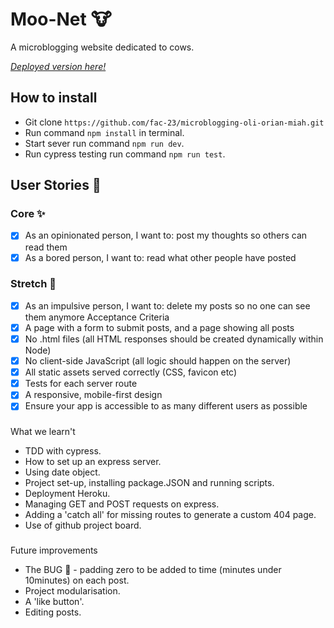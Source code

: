 # Moo-Net 🐮

A microblogging website dedicated to cows.

*[Deployed version here!](https://moo-net.herokuapp.com/)* 

## How to install 
* Git clone `https://github.com/fac-23/microblogging-oli-orian-miah.git`
* Run command `npm install` in terminal.
* Start sever run command `npm run dev`.
* Run cypress testing run command `npm run test`.

## User Stories :busts_in_silhouette:
### Core ✨
- [X] As an opinionated person, I want to: post my thoughts so others can read them
- [X] As a bored person, I want to: read what other people have posted
### Stretch :seedling:
- [X] As an impulsive person, I want to: delete my posts so no one can see them anymore
Acceptance Criteria
- [X] A page with a form to submit posts, and a page showing all posts
- [X] No .html files (all HTML responses should be created dynamically within Node)
- [X]  No client-side JavaScript (all logic should happen on the server)
- [X] All static assets served correctly (CSS, favicon etc)
- [X] Tests for each server route
- [X] A responsive, mobile-first design
- [X] Ensure your app is accessible to as many different users as possible

###
What we learn't
* TDD with cypress.
* How to set up an express server.
* Using date object. 
* Project set-up, installing package.JSON and running scripts. 
* Deployment Heroku.
* Managing GET and POST requests on express.
* Adding a 'catch all' for missing routes to generate a custom 404 page.
* Use of github project board. 

###
Future improvements 
* The BUG 🐞 - padding zero to be added to time (minutes under 10minutes) on each post.
* Project modularisation.
* A 'like button'.
* Editing posts.

